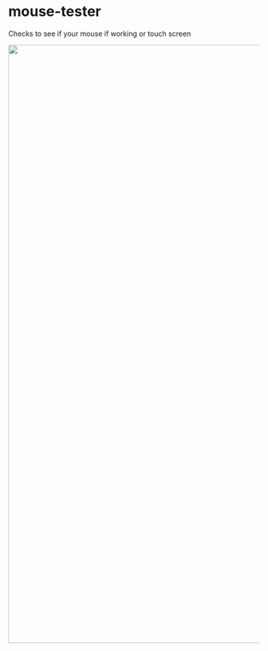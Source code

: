 # mouse-tester
Checks to see if your mouse if working or touch screen

<img src="program-screenshot.jpg" width="1200">
